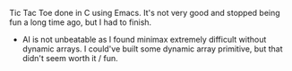 Tic Tac Toe done in C using Emacs. It's not very good and stopped being fun a long time ago, but I had to finish.

* AI is not unbeatable as I found minimax extremely difficult without dynamic arrays. I could've built some dynamic array primitive, but that didn't seem worth it / fun.
